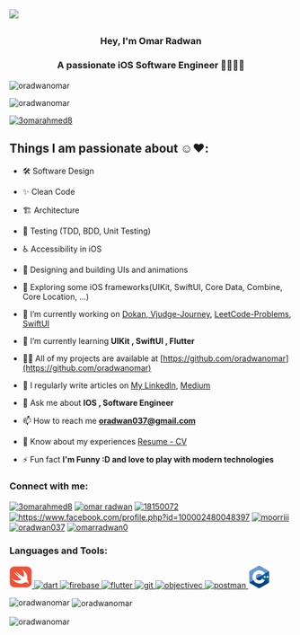 <h1><img src="https://media.giphy.com/media/hvRJCLFzcasrR4ia7z/giphy.gif" width="30px"><h3 align="center">Hey, I'm Omar Radwan</h1>
<h3 align="center">A passionate iOS Software Engineer 📱👨🏻‍💻</h3>
<p><img align="center" src="https://miro.medium.com/max/1200/1*kW3vK1LpYOyG0JA12urVAQ.png" alt="oradwanomar" /></p>

<p align="left"> <img src="https://komarev.com/ghpvc/?username=oradwanomar&label=Profile%20views&color=0e75b6&style=flat" alt="oradwanomar" /> </p>

<p align="left"> <a href="https://twitter.com/3omarahmed8" target="blank"><img src="https://img.shields.io/twitter/follow/3omarahmed8?logo=twitter&style=for-the-badge" alt="3omarahmed8" /></a> </p>

## Things I am passionate about ☺️❤️:
- 🛠 Software Design
- ✨ Clean Code
- 🏗 Architecture
- 🧪 Testing (TDD, BDD, Unit Testing)
- ♿️ Accessibility in iOS
- 📱 Designing and building UIs and animations
- 🚦 Exploring some iOS frameworks(UIKit, SwiftUI, Core Data, Combine, Core Location, ...)

- 🔭 I’m currently working on [Dokan](https://github.com/motoon-eg/dokan-store.git),[ Vjudge-Journey](https://github.com/oradwanomar/Vjudge-Journey), [LeetCode-Problems](https://github.com/oradwanomar/LeetCode-Problems.git), [SwiftUI](https://github.com/oradwanomar/Learing-SwiftUI)

- 🌱 I’m currently learning **UIKit , SwiftUI , Flutter**

- 👨‍💻 All of my projects are available at [https://github.com/oradwanomar](https://github.com/oradwanomar)

- 📝 I regularly write articles on [My LinkedIn](https://www.linkedin.com/in/omarradwan1/), [Medium](https://medium.com/@oradwan037)

- 💬 Ask me about **IOS , Software Engineer**

- 📫 How to reach me **oradwan037@gmail.com**

- 📄 Know about my experiences [Resume - CV](https://drive.google.com/file/d/1zzPVLLhjfEWOUNi4nsTfQze2vZOI_YO_/view?usp=sharing)

- ⚡ Fun fact **I'm Funny :D and love to play with modern technologies**

<h3 align="left">Connect with me:</h3>
<p align="left">
<a href="https://twitter.com/3omarahmed8" target="blank"><img align="center" src="https://raw.githubusercontent.com/rahuldkjain/github-profile-readme-generator/master/src/images/icons/Social/twitter.svg" alt="3omarahmed8" height="30" width="40" /></a>
<a href="https://linkedin.com/in/omarradwan1" target="blank"><img align="center" src="https://raw.githubusercontent.com/rahuldkjain/github-profile-readme-generator/master/src/images/icons/Social/linked-in-alt.svg" alt="omar radwan" height="30" width="40" /></a>
<a href="https://stackoverflow.com/users/18150072" target="blank"><img align="center" src="https://raw.githubusercontent.com/rahuldkjain/github-profile-readme-generator/master/src/images/icons/Social/stack-overflow.svg" alt="18150072" height="30" width="40" /></a>
<a href="https://fb.com/https://www.facebook.com/profile.php?id=100002480048397" target="blank"><img align="center" src="https://raw.githubusercontent.com/rahuldkjain/github-profile-readme-generator/master/src/images/icons/Social/facebook.svg" alt="https://www.facebook.com/profile.php?id=100002480048397" height="30" width="40" /></a>
<a href="https://instagram.com/moorriii" target="blank"><img align="center" src="https://raw.githubusercontent.com/rahuldkjain/github-profile-readme-generator/master/src/images/icons/Social/instagram.svg" alt="moorriii" height="30" width="40" /></a>
<a href="https://www.hackerrank.com/oradwan037" target="blank"><img align="center" src="https://raw.githubusercontent.com/rahuldkjain/github-profile-readme-generator/master/src/images/icons/Social/hackerrank.svg" alt="oradwan037" height="30" width="40" /></a>
<a href="https://www.leetcode.com/omarradwan0" target="blank"><img align="center" src="https://raw.githubusercontent.com/rahuldkjain/github-profile-readme-generator/master/src/images/icons/Social/leet-code.svg" alt="omarradwan0" height="30" width="40" /></a>
</p>

<h3 align="left">Languages and Tools:</h3>
<p align="left"> <a href="https://www.w3schools.com/cpp/" target="_blank" rel="noreferrer"> <img src="https://raw.githubusercontent.com/devicons/devicon/master/icons/swift/swift-original.svg" alt="swift" width="40" height="40"/> </a> <a href="https://dart.dev" target="_blank" rel="noreferrer"> <img src="https://www.vectorlogo.zone/logos/dartlang/dartlang-icon.svg" alt="dart" width="40" height="40"/> </a> <a href="https://firebase.google.com/" target="_blank" rel="noreferrer"> <img src="https://www.vectorlogo.zone/logos/firebase/firebase-icon.svg" alt="firebase" width="40" height="40"/> </a> <a href="https://flutter.dev" target="_blank" rel="noreferrer"> <img src="https://www.vectorlogo.zone/logos/flutterio/flutterio-icon.svg" alt="flutter" width="40" height="40"/> </a> <a href="https://git-scm.com/" target="_blank" rel="noreferrer"> <img src="https://www.vectorlogo.zone/logos/git-scm/git-scm-icon.svg" alt="git" width="40" height="40"/> </a> <a href="https://developer.apple.com/library/archive/documentation/Cocoa/Conceptual/ProgrammingWithObjectiveC/Introduction/Introduction.html" target="_blank" rel="noreferrer"> <img src="https://www.vectorlogo.zone/logos/apple_objectivec/apple_objectivec-icon.svg" alt="objectivec" width="40" height="40"/> </a> <a href="https://postman.com" target="_blank" rel="noreferrer"> <img src="https://www.vectorlogo.zone/logos/getpostman/getpostman-icon.svg" alt="postman" width="40" height="40"/> </a> <a href="https://developer.apple.com/swift/" target="_blank" rel="noreferrer"> <img src="https://raw.githubusercontent.com/devicons/devicon/master/icons/cplusplus/cplusplus-original.svg" alt="cplusplus" width="40" height="40"/> </a> </p>

<p><img align="left" src="https://github-readme-stats.vercel.app/api/top-langs?username=oradwanomar&show_icons=true&locale=en&layout=compact" alt="oradwanomar" /></p>

<p>&nbsp;<img align="center" src="https://github-readme-stats.vercel.app/api?username=oradwanomar&show_icons=true&locale=en" alt="oradwanomar" /></p>

<p><img align="center" src="https://github-readme-streak-stats.herokuapp.com/?user=oradwanomar&" alt="oradwanomar" /></p>
